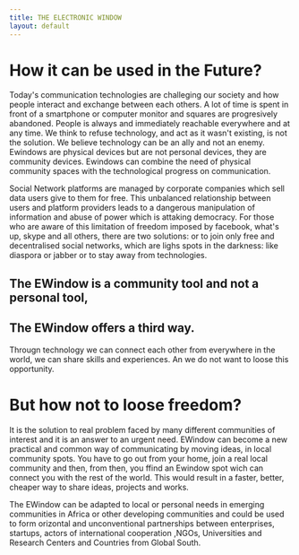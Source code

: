 ```yaml
---
title: THE ELECTRONIC WINDOW
layout: default
---
```


# How it can be used in the Future?

Today's communication technologies are challeging our society and how people interact and exchange between each others. A lot of time is spent in front of a smartphone or computer monitor and squares are progresively abandoned. 
People is always and immediately reachable everywhere and at any time. 
We think to refuse technology, and act as it wasn't existing, is not the solution.
We believe technology can be an ally and not an enemy.
Ewindows are physical devices but are not personal devices, they are community devices. 
Ewindows can combine the need of physical community spaces with the technological progress on communication.

Social Network platforms are managed by corporate companies which sell data users give to them for free. This unbalanced relationship between users and platform providers leads to a dangerous manipulation of information and abuse of power which is attaking democracy.
For those who are aware of this limitation of freedom imposed by facebook, what's up, skype and all others, there are two solutions: or to join only free and decentralised social networks, which are lighs spots in the darkness: like diaspora or jabber or to stay away from technologies.

## The EWindow is a community tool and not a personal tool,
## The EWindow offers a third way.

Througn technology we can connect each other from everywhere in the world, we can share skills and experiences. An we do not want to loose this opportunity.

# But how not to loose freedom?

It is the solution to real problem faced by many different communities of interest and it is an answer to an urgent need. 
EWindow can become a new practical and common way of communicating by moving ideas, in local community spots.
You have to go out from your home, join a real local community and then, from then, you ffind an Ewindow spot wich can connect you with the rest of the world.
This would result in a faster, better, cheaper way to share ideas, projects and works.

The EWindow can be adapted to local or personal needs in emerging communities in Africa or other developing communities and could be used to form orizontal and unconventional partnerships between enterprises, startups, actors of international cooperation ,NGOs, Universities and Research Centers and Countries from Global South.
